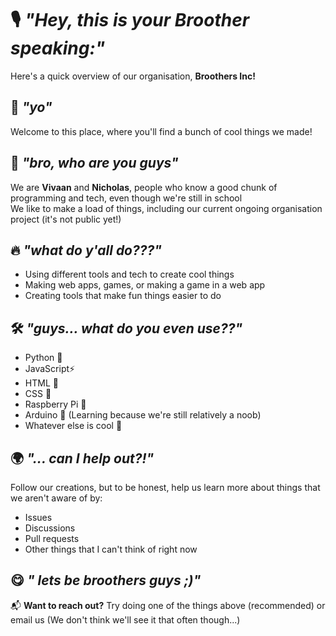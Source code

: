 # 🎙️ _"Hey, this is your **Broother** speaking:"_
Here's a quick overview of our organisation, **Broothers Inc!**
<br>

## 🤩 _"yo"_

Welcome to this place, where you'll find a bunch of cool things we made!

## 🌟 _"bro, who are you guys"_
We are **Vivaan** and **Nicholas**, people who know a good chunk of programming and tech, even though we're still in school <br>
We like to make a load of things, including our current ongoing organisation project (it's not public yet!)

## 🔥 _"what do y'all do???"_

- Using different tools and tech to create cool things
- Making web apps, games, or making a game in a web app
- Creating tools that make fun things easier to do

## 🛠 _"guys... what do you even use??"_
- Python 🐍  
- JavaScript⚡
- HTML 🔨
- CSS 💎
- Raspberry Pi 🍓
- Arduino 🤖 (Learning because we're still relatively a noob)
- Whatever else is cool 🙂

## 🌍 _"... can I help out?!"_  
Follow our creations, but to be honest, help us learn more about things that we aren't aware of by:

- Issues
- Discussions
- Pull requests
- Other things that I can't think of right now

## 😋 _" lets be broothers guys ;)"_

📬 **Want to reach out?** Try doing one of the things above (recommended) or email us (We don't think we'll see it that often though...)

